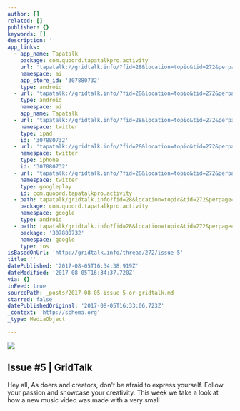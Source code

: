 ```yaml
---
author: []
related: []
publisher: {}
keywords: []
description: ''
app_links:
  - app_name: Tapatalk
    package: com.quoord.tapatalkpro.activity
    url: 'tapatalk://gridtalk.info/?fid=28&location=topic&tid=272&perpage=15&page=1'
    namespace: ai
    app_store_id: '307880732'
    type: android
  - url: 'tapatalk://gridtalk.info/?fid=28&location=topic&tid=272&perpage=15&page=1'
    type: android
    namespace: ai
    app_name: Tapatalk
  - url: 'tapatalk://gridtalk.info/?fid=28&location=topic&tid=272&perpage=15&page=1'
    namespace: twitter
    type: ipad
    id: '307880732'
  - url: 'tapatalk://gridtalk.info/?fid=28&location=topic&tid=272&perpage=15&page=1'
    namespace: twitter
    type: iphone
    id: '307880732'
  - url: 'tapatalk://gridtalk.info/?fid=28&location=topic&tid=272&perpage=15&page=1'
    namespace: twitter
    type: googleplay
    id: com.quoord.tapatalkpro.activity
  - path: tapatalk/gridtalk.info?fid=28&location=topic&tid=272&perpage=15&page=1
    package: com.quoord.tapatalkpro.activity
    namespace: google
    type: android
  - path: tapatalk/gridtalk.info?fid=28&location=topic&tid=272&perpage=15&page=1
    package: '307880732'
    namespace: google
    type: ios
isBasedOnUrl: 'http://gridtalk.info/thread/272/issue-5'
title: ''
datePublished: '2017-08-05T16:34:38.919Z'
dateModified: '2017-08-05T16:34:37.720Z'
via: {}
inFeed: true
sourcePath: _posts/2017-08-05-issue-5-or-gridtalk.md
starred: false
datePublishedOriginal: '2017-08-05T16:33:06.723Z'
_context: 'http://schema.org'
_type: MediaObject

---
```

![](https://the-grid-user-content.s3-us-west-2.amazonaws.com/5ff9db6d-232b-4078-ae9f-dc2beae032fa.jpg)

<article style=""><h1>Issue #5 | GridTalk</h1><p>Hey all, As doers and creators, don't be afraid to express yourself. Follow your passion and showcase your creativity. This week we take a look at how a new music video was made with a very small</p></article>